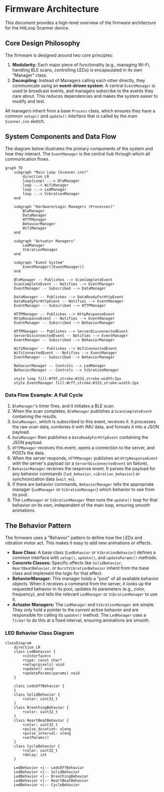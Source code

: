 # Firmware Architecture

This document provides a high-level overview of the firmware architecture for the HitLoop Scanner device.

## Core Design Philosophy

The firmware is designed around two core principles:

1.  **Modularity:** Each major piece of functionality (e.g., managing Wi-Fi, handling BLE scans, controlling LEDs) is encapsulated in its own "Manager" class.
2.  **Decoupling:** Instead of Managers calling each other directly, they communicate using an **event-driven system**. A central `EventManager` is used to broadcast events, and managers subscribe to the events they care about. This reduces dependencies and makes the system easier to modify and test.

All managers inherit from a base `Process` class, which ensures they have a common `setup()` and `update()` interface that is called by the main `Scanner.ino` sketch.

## System Components and Data Flow

The diagram below illustrates the primary components of the system and how they interact. The `EventManager` is the central hub through which all communication flows.

```mermaid
graph TD
    subgraph "Main Loop (Scanner.ino)"
        direction LR
        loop(Loop) -.-> BleManager
        loop -.-> WifiManager
        loop -.-> LedManager
        loop -.-> VibrationManager
    end

    subgraph "Hardware/Logic Managers (Processes)"
        BleManager
        DataManager
        HTTPManager
        BehaviorManager
        WifiManager
    end

    subgraph "Actuator Managers"
        LedManager
        VibrationManager
    end

    subgraph "Event System"
        EventManager((EventManager))
    end

    BleManager -- Publishes --> ScanCompleteEvent
    ScanCompleteEvent -- Notifies --> EventManager
    EventManager -- Subscribed --> DataManager

    DataManager -- Publishes --> DataReadyForHttpEvent
    DataReadyForHttpEvent -- Notifies --> EventManager
    EventManager -- Subscribed --> HTTPManager

    HTTPManager -- Publishes --> HttpResponseEvent
    HttpResponseEvent -- Notifies --> EventManager
    EventManager -- Subscribed --> BehaviorManager

    HTTPManager -- Publishes --> ServerDisconnectedEvent
    ServerDisconnectedEvent -- Notifies --> EventManager
    EventManager -- Subscribed --> BehaviorManager

    WifiManager -- Publishes --> WifiConnectedEvent
    WifiConnectedEvent -- Notifies --> EventManager
    EventManager -- Subscribed --> BehaviorManager

    BehaviorManager -- Controls --> LedManager
    BehaviorManager -- Controls --> VibrationManager

    style loop fill:#f9f,stroke:#333,stroke-width:2px
    style EventManager fill:#cff,stroke:#333,stroke-width:2px
```

### Data Flow Example: A Full Cycle

1.  `BleManager`'s timer fires, and it initiates a BLE scan.
2.  When the scan completes, `BleManager` publishes a `ScanCompleteEvent` containing the results.
3.  `DataManager`, which is subscribed to this event, receives it. It processes the raw scan data, combines it with IMU data, and formats it into a JSON payload.
4.  `DataManager` then publishes a `DataReadyForHttpEvent` containing the JSON payload.
5.  `HTTPManager` receives this event, opens a connection to the server, and POSTs the data.
6.  When the server responds, `HTTPManager` publishes an `HttpResponseEvent` with the server's payload (or a `ServerDisconnectedEvent` on failure).
7.  `BehaviorManager` receives the response event. It parses the payload for any behavior commands (`led_behavior`, `vibration_behavior`) or synchronization data (`wait_ms`).
8.  If there are behavior commands, `BehaviorManager` tells the appropriate manager (`LedManager` or `VibrationManager`) which behavior to use from its pool.
9.  The `LedManager` or `VibrationManager` then runs the `update()` loop for that behavior on its own, independent of the main loop, ensuring smooth animations.

## The Behavior Pattern

The firmware uses a "Behavior" pattern to define how the LEDs and vibration motor act. This makes it easy to add new animations or effects.

-   **Base Class:** A base class (`LedBehavior` or `VibrationBehavior`) defines a common interface with `setup()`, `update()`, and `updateParams()` methods.
-   **Concrete Classes:** Specific effects like `SolidBehavior`, `HeartBeatBehavior`, or `BurstVibrationBehavior` inherit from the base class and implement the logic for that effect.
-   **BehaviorManager:** This manager holds a "pool" of all available behavior objects. When it receives a command from the server, it looks up the requested behavior in its pool, updates its parameters (e.g., color, frequency), and tells the relevant `LedManager` or `VibrationManager` to use it.
-   **Actuator Managers:** The `LedManager` and `VibrationManager` are simple. They only hold a pointer to the *current* active behavior and are responsible for calling its `update()` method. The `LedManager` uses a `Ticker` to do this at a fixed interval, ensuring animations are smooth.

### LED Behavior Class Diagram

```mermaid
classDiagram
    direction LR
    class LedBehavior {
        <<Interface>>
        +type: const char*
        +setup(pixels) void
        +update() void
        +updateParams(params) void
    }

    class LedsOffBehavior {
    }
    class SolidBehavior {
        +color: uint32_t
    }
    class BreathingBehavior {
        +color: uint32_t
    }
    class HeartBeatBehavior {
        +color: uint32_t
        +pulse_duration: ulong
        +pulse_interval: ulong
        +setParams()
    }
    class CycleBehavior {
        +color: uint32_t
        +delay: int
    }

    LedBehavior <|-- LedsOffBehavior
    LedBehavior <|-- SolidBehavior
    LedBehavior <|-- BreathingBehavior
    LedBehavior <|-- HeartBeatBehavior
    LedBehavior <|-- CycleBehavior
``` 